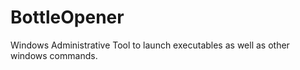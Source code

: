 # BottleOpener
Windows Administrative Tool to launch executables as well as other windows commands.
